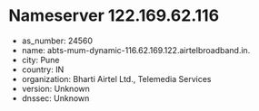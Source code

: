 # Nameserver 122.169.62.116

* as_number: 24560
* name: abts-mum-dynamic-116.62.169.122.airtelbroadband.in.
* city: Pune
* country: IN
* organization: Bharti Airtel Ltd., Telemedia Services
* version: Unknown
* dnssec: Unknown
